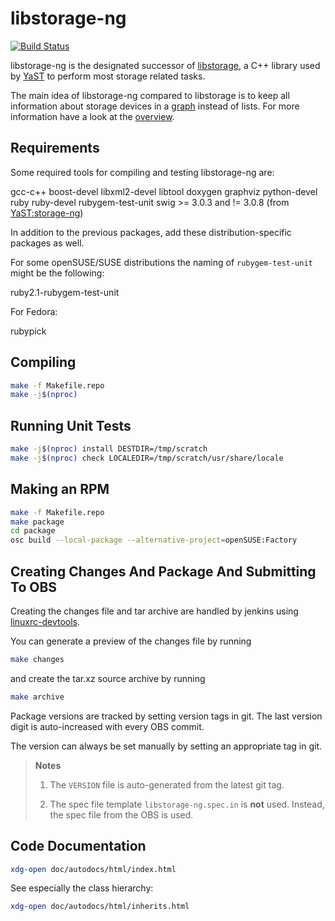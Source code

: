 libstorage-ng
=============

[![Build Status](https://travis-ci.org/openSUSE/libstorage-ng.svg?branch=master)](https://travis-ci.org/openSUSE/libstorage-ng)

libstorage-ng is the designated successor of
[libstorage](https://github.com/openSUSE/libstorage), a C++ library used by
[YaST](https://github.com/yast) to perform most storage related tasks.

The main idea of libstorage-ng compared to libstorage is to keep all
information about storage devices in a
[graph](https://en.wikipedia.org/wiki/Graph_(discrete_mathematics)) instead of
lists. For more information have a look at the [overview](doc/overview.md).


Requirements
------------

Some required tools for compiling and testing libstorage-ng are:

gcc-c++ boost-devel libxml2-devel libtool doxygen graphviz python-devel ruby
ruby-devel rubygem-test-unit swig >= 3.0.3 and != 3.0.8 (from
[YaST:storage-ng](https://build.opensuse.org/project/show/YaST:storage-ng))

In addition to the previous packages, add these distribution-specific packages as well.

For some openSUSE/SUSE distributions the naming of `rubygem-test-unit` might be the following:

ruby2.1-rubygem-test-unit

For Fedora:

rubypick


Compiling
---------

```sh
make -f Makefile.repo
make -j$(nproc)
```


Running Unit Tests
------------------

```sh
make -j$(nproc) install DESTDIR=/tmp/scratch
make -j$(nproc) check LOCALEDIR=/tmp/scratch/usr/share/locale
```


Making an RPM
-------------

```sh
make -f Makefile.repo
make package
cd package
osc build --local-package --alternative-project=openSUSE:Factory
```


Creating Changes And Package And Submitting To OBS
--------------------------------------------------

Creating the changes file and tar archive are handled by jenkins
using [linuxrc-devtools](https://github.com/openSUSE/linuxrc-devtools).

You can generate a preview of the changes file by running

```sh
make changes
```

and create the tar.xz source archive by running

```sh
make archive
```

Package versions are tracked by setting version tags in git. The last
version digit is auto-increased with every OBS commit.

The version can always be set manually by setting an appropriate tag in git.

> **Notes**
>
> 1. The `VERSION` file is auto-generated from the latest git tag.
>
> 2. The spec file template `libstorage-ng.spec.in` is **not** used.
Instead, the spec file from the OBS is used.


Code Documentation
------------------

```sh
xdg-open doc/autodocs/html/index.html
```

See especially the class hierarchy:

```sh
xdg-open doc/autodocs/html/inherits.html
```
